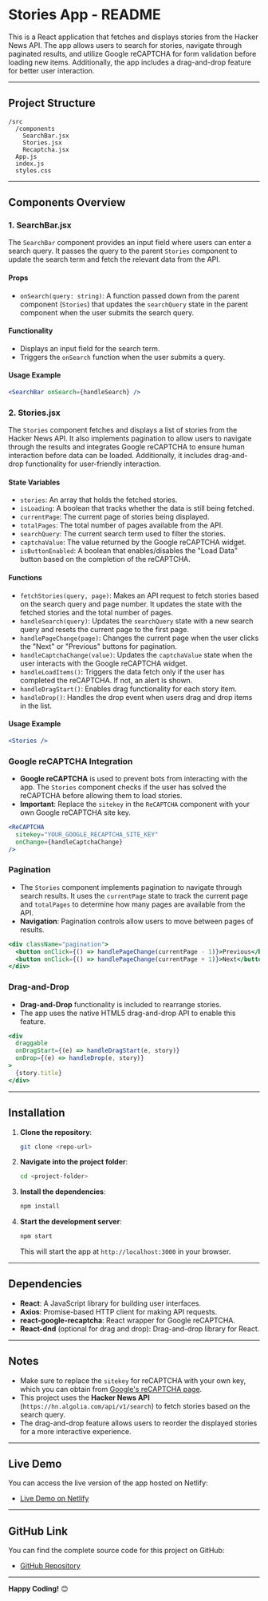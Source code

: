 # **Stories App - README**

This is a React application that fetches and displays stories from the Hacker News API. The app allows users to search for stories, navigate through paginated results, and utilize Google reCAPTCHA for form validation before loading new items. Additionally, the app includes a drag-and-drop feature for better user interaction.

---

## **Project Structure**

```
/src
  /components
    SearchBar.jsx
    Stories.jsx
    Recaptcha.jsx
  App.js
  index.js
  styles.css
```

---

## **Components Overview**

### **1. SearchBar.jsx**

The `SearchBar` component provides an input field where users can enter a search query. It passes the query to the parent `Stories` component to update the search term and fetch the relevant data from the API.

#### **Props**
- `onSearch(query: string)`: A function passed down from the parent component (`Stories`) that updates the `searchQuery` state in the parent component when the user submits the search query.

#### **Functionality**
- Displays an input field for the search term.
- Triggers the `onSearch` function when the user submits a query.
  
#### **Usage Example**
```jsx
<SearchBar onSearch={handleSearch} />
```

### **2. Stories.jsx**

The `Stories` component fetches and displays a list of stories from the Hacker News API. It also implements pagination to allow users to navigate through the results and integrates Google reCAPTCHA to ensure human interaction before data can be loaded. Additionally, it includes drag-and-drop functionality for user-friendly interaction.

#### **State Variables**
- `stories`: An array that holds the fetched stories.
- `isLoading`: A boolean that tracks whether the data is still being fetched.
- `currentPage`: The current page of stories being displayed.
- `totalPages`: The total number of pages available from the API.
- `searchQuery`: The current search term used to filter the stories.
- `captchaValue`: The value returned by the Google reCAPTCHA widget.
- `isButtonEnabled`: A boolean that enables/disables the "Load Data" button based on the completion of the reCAPTCHA.

#### **Functions**
- `fetchStories(query, page)`: Makes an API request to fetch stories based on the search query and page number. It updates the state with the fetched stories and the total number of pages.
- `handleSearch(query)`: Updates the `searchQuery` state with a new search query and resets the current page to the first page.
- `handlePageChange(page)`: Changes the current page when the user clicks the "Next" or "Previous" buttons for pagination.
- `handleCaptchaChange(value)`: Updates the `captchaValue` state when the user interacts with the Google reCAPTCHA widget.
- `handleLoadItems()`: Triggers the data fetch only if the user has completed the reCAPTCHA. If not, an alert is shown.
- `handleDragStart()`: Enables drag functionality for each story item.
- `handleDrop()`: Handles the drop event when users drag and drop items in the list.

#### **Usage Example**
```jsx
<Stories />
```

### **Google reCAPTCHA Integration**
- **Google reCAPTCHA** is used to prevent bots from interacting with the app. The `Stories` component checks if the user has solved the reCAPTCHA before allowing them to load stories.
- **Important**: Replace the `sitekey` in the `ReCAPTCHA` component with your own Google reCAPTCHA site key.

```jsx
<ReCAPTCHA
  sitekey="YOUR_GOOGLE_RECAPTCHA_SITE_KEY"
  onChange={handleCaptchaChange}
/>
```

### **Pagination**
- The `Stories` component implements pagination to navigate through search results. It uses the `currentPage` state to track the current page and `totalPages` to determine how many pages are available from the API.
- **Navigation**: Pagination controls allow users to move between pages of results.

```jsx
<div className="pagination">
  <button onClick={() => handlePageChange(currentPage - 1)}>Previous</button>
  <button onClick={() => handlePageChange(currentPage + 1)}>Next</button>
</div>
```

### **Drag-and-Drop**
- **Drag-and-Drop** functionality is included to rearrange stories.
- The app uses the native HTML5 drag-and-drop API to enable this feature.

```jsx
<div
  draggable
  onDragStart={(e) => handleDragStart(e, story)}
  onDrop={(e) => handleDrop(e, story)}
>
  {story.title}
</div>
```

---

## **Installation**

1. **Clone the repository**:

   ```bash
   git clone <repo-url>
   ```

2. **Navigate into the project folder**:

   ```bash
   cd <project-folder>
   ```

3. **Install the dependencies**:

   ```bash
   npm install
   ```

4. **Start the development server**:

   ```bash
   npm start
   ```

   This will start the app at `http://localhost:3000` in your browser.

---

## **Dependencies**

- **React**: A JavaScript library for building user interfaces.
- **Axios**: Promise-based HTTP client for making API requests.
- **react-google-recaptcha**: React wrapper for Google reCAPTCHA.
- **React-dnd** (optional for drag and drop): Drag-and-drop library for React.

---

## **Notes**

- Make sure to replace the `sitekey` for reCAPTCHA with your own key, which you can obtain from [Google's reCAPTCHA page](https://www.google.com/recaptcha).
- This project uses the **Hacker News API** (`https://hn.algolia.com/api/v1/search`) to fetch stories based on the search query.
- The drag-and-drop feature allows users to reorder the displayed stories for a more interactive experience.

---

## **Live Demo**

You can access the live version of the app hosted on Netlify:

- [Live Demo on Netlify](https://exquisite-torrone-a39589.netlify.app)

---

## **GitHub Link**

You can find the complete source code for this project on GitHub:

- [GitHub Repository](https://github.com/mohammadkaifshaikh01/Sav-Assignment/tree/main/Sav-Ass)

---

**Happy Coding!** 😊

